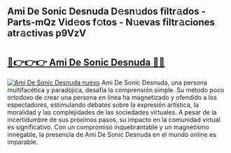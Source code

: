 ## Ami De Sonic Desnuda D𝚎sn𝚞dos filtr𝚊dos - Parts-mQz Vid𝚎os f𝚘tos - N𝚞evas filtr𝚊ciones atr𝚊ctivas p9VzV

# <h2><a href="http://mb9ru2.tromn.icu/?c=Ami+De+Sonic+Desnuda">🔗👉👉👉 Ami De Sonic Desnuda 🔗🔗</a></h2>

[![Ami De Sonic Desnuda nuevo](https://i.imgur.com/pEAQMta.gif)](http://mb9ru2.tromn.icu/?c=Ami+De+Sonic+Desnuda)
Ami De Sonic Desnuda, una persona multifacética y paradójica, desafía la comprensión simple. Su método poco ortodoxo de crear una persona en línea ha magnetizado y ofendido a los espectadores, estimulando debates sobre la expresión artística, la moralidad y las complejidades de las sociedades virtuales. A pesar de la incertidumbre de sus próximos pasos, su impacto en la comunidad virtual es significativo. Con un compromiso inquebrantable y un magnetismo innegable, la presencia de Ami De Sonic Desnuda en el mundo online es imparable.
